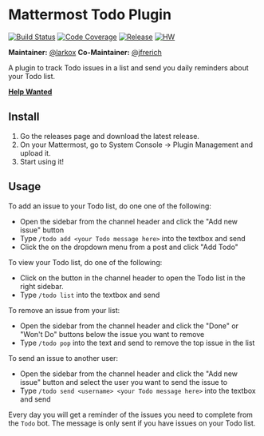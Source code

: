 # Mattermost Todo Plugin

[![Build Status](https://img.shields.io/circleci/project/github/mattermost/mattermost-plugin-todo/master.svg)](https://circleci.com/gh/mattermost/mattermost-plugin-todo)
[![Code Coverage](https://img.shields.io/codecov/c/github/mattermost/mattermost-plugin-todo/master.svg)](https://codecov.io/gh/mattermost/mattermost-plugin-todo)
[![Release](https://img.shields.io/github/v/release/mattermost/mattermost-plugin-todo)](https://github.com/mattermost/mattermost-plugin-todo/releases/latest)
[![HW](https://img.shields.io/github/issues/mattermost/mattermost-plugin-todo/Up%20For%20Grabs?color=dark%20green&label=Help%20Wanted)](https://github.com/mattermost/mattermost-plugin-todo/issues?q=is%3Aissue+is%3Aopen+sort%3Aupdated-desc+label%3A%22Up+For+Grabs%22+label%3A%22Help+Wanted%22)

**Maintainer:** [@larkox](https://github.com/larkox)
**Co-Maintainer:** [@jfrerich](https://github.com/jfrerich)

A plugin to track Todo issues in a list and send you daily reminders about your Todo list.

**[Help Wanted](https://github.com/mattermost/mattermost-plugin-todo/issues?utf8=%E2%9C%93&q=is%3Aopen+label%3A%22up+for+grabs%22+label%3A%22help+wanted%22+sort%3Aupdated-desc)**

## Install

1. Go the releases page and download the latest release.
2. On your Mattermost, go to System Console -> Plugin Management and upload it.
3. Start using it!

## Usage

To add an issue to your Todo list, do one one of the following:

* Open the sidebar from the channel header and click the "Add new issue" button
* Type `/todo add <your Todo message here>` into the textbox and send
* Click the on the dropdown menu from a post and click "Add Todo"

To view your Todo list, do one of the following:

* Click on the button in the channel header to open the Todo list in the right sidebar.
* Type `/todo list` into the textbox and send

To remove an issue from your list:

* Open the sidebar from the channel header and click the "Done" or "Won't Do" buttons below the issue you want to remove
* Type `/todo pop` into the text and send to remove the top issue in the list

To send an issue to another user:

* Open the sidebar from the channel header and click the "Add new issue" button and select the user you want to send the issue to
* Type `/todo send <username> <your Todo message here>` into the textbox and send

Every day you will get a reminder of the issues you need to complete from the `Todo` bot. The message is only sent if you have issues on your Todo list.
